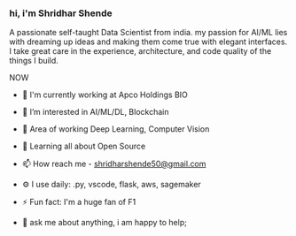 ### hi, i'm Shridhar Shende 


A passionate self-taught Data Scientist from india. my passion for AI/ML lies with dreaming up ideas and making them come true with elegant interfaces. I take great care in the experience, architecture, and code quality of the things I build.

NOW
- 🏢 I'm currently working at Apco Holdings
BIO
- 👀 I’m interested in AI/ML/DL, Blockchain
- 🌱 Area of working Deep Learning, Computer Vision 
- 💞️ Learning all about Open Source
- 📫 How reach me - shridharshende50@gmail.com
- ⚙️ I use daily: .py, vscode, flask, aws, sagemaker
- ⚡️ Fun fact: I'm a huge fan of F1

- 💬 ask me about anything, i am happy to help;

<!---
shri50/shri50 is a ✨ special ✨ repository because its `README.md` (this file) appears on your GitHub profile.
You can click the Preview link to take a look at your changes.
--->
